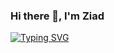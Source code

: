 ### Hi there 👋, I'm Ziad

[![Typing SVG](https://readme-typing-svg.demolab.com?font=Fira+Code&pause=1000&width=435&lines=I'm+a+Frontend+Developer)](https://git.io/typing-svg)
